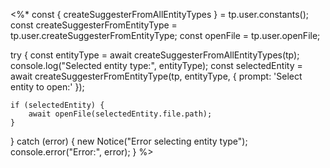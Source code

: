 <%*
const { createSuggesterFromAllEntityTypes } = tp.user.constants();
const createSuggesterFromEntityType = tp.user.createSuggesterFromEntityType;
const openFile = tp.user.openFile;

try {
    const entityType = await createSuggesterFromAllEntityTypes(tp);
    console.log("Selected entity type:", entityType);
    const selectedEntity = await createSuggesterFromEntityType(tp, entityType, {
        prompt: 'Select entity to open:'
    });
	
    if (selectedEntity) {
        await openFile(selectedEntity.file.path);
    }
} catch (error) {
    new Notice("Error selecting entity type");
    console.error("Error:", error);
}
%>